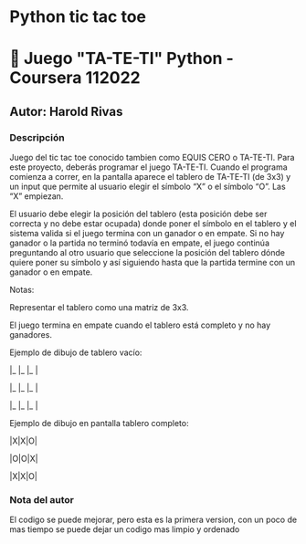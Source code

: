 # Python tic tac toe
# 🎲 Juego "TA-TE-TI" Python - Coursera 112022
## Autor: Harold Rivas
### Descripción
Juego del tic tac toe conocido tambien como EQUIS CERO o TA-TE-TI.
Para este proyecto, deberás programar el juego TA-TE-TI. Cuando el programa comienza a correr, en la pantalla aparece el tablero de TA-TE-TI (de 3x3) y un input que permite al usuario elegir el símbolo “X” o el símbolo “O”. Las “X” empiezan.

El usuario debe elegir la posición del tablero (esta posición debe ser correcta y no debe estar ocupada) donde poner el símbolo en el tablero y el sistema valida si el juego termina con un ganador o en empate. Si no hay ganador o la partida no terminó todavía en empate, el juego continúa preguntando al otro usuario que seleccione la posición del tablero dónde quiere poner su símbolo y así siguiendo hasta que la partida termine con un ganador o en empate.

Notas:

Representar el tablero como una matriz de 3x3.

El juego termina en empate cuando el tablero está completo y no hay ganadores.

Ejemplo de dibujo de tablero vacío:

|_ |_ |_ |

|_ |_ |_ |

|_ |_ |_ |

Ejemplo de dibujo en pantalla tablero completo: 

|X|X|O|

|O|O|X|

|X|X|O|

### Nota del autor
El codigo se puede mejorar, pero esta es la primera version, con un poco de mas tiempo se puede dejar un codigo mas limpio y ordenado
